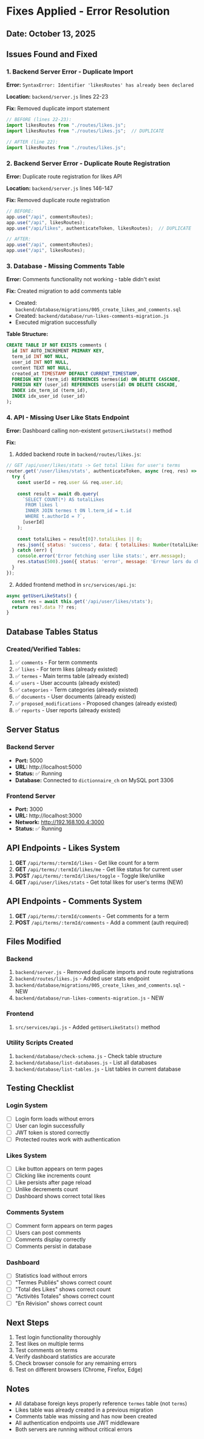 # Fixes Applied - Error Resolution

## Date: October 13, 2025

## Issues Found and Fixed

### 1. **Backend Server Error - Duplicate Import**
**Error:** `SyntaxError: Identifier 'likesRoutes' has already been declared`

**Location:** `backend/server.js` lines 22-23

**Fix:** Removed duplicate import statement
```javascript
// BEFORE (lines 22-23):
import likesRoutes from "./routes/likes.js";
import likesRoutes from "./routes/likes.js";  // DUPLICATE

// AFTER (line 22):
import likesRoutes from "./routes/likes.js";
```

### 2. **Backend Server Error - Duplicate Route Registration**
**Error:** Duplicate route registration for likes API

**Location:** `backend/server.js` lines 146-147

**Fix:** Removed duplicate route registration
```javascript
// BEFORE:
app.use("/api", commentsRoutes);
app.use("/api", likesRoutes);
app.use("/api/likes", authenticateToken, likesRoutes);  // DUPLICATE

// AFTER:
app.use("/api", commentsRoutes);
app.use("/api", likesRoutes);
```

### 3. **Database - Missing Comments Table**
**Error:** Comments functionality not working - table didn't exist

**Fix:** Created migration to add comments table
- Created: `backend/database/migrations/005_create_likes_and_comments.sql`
- Created: `backend/database/run-likes-comments-migration.js`
- Executed migration successfully

**Table Structure:**
```sql
CREATE TABLE IF NOT EXISTS comments (
  id INT AUTO_INCREMENT PRIMARY KEY,
  term_id INT NOT NULL,
  user_id INT NOT NULL,
  content TEXT NOT NULL,
  created_at TIMESTAMP DEFAULT CURRENT_TIMESTAMP,
  FOREIGN KEY (term_id) REFERENCES termes(id) ON DELETE CASCADE,
  FOREIGN KEY (user_id) REFERENCES users(id) ON DELETE CASCADE,
  INDEX idx_term_id (term_id),
  INDEX idx_user_id (user_id)
);
```

### 4. **API - Missing User Like Stats Endpoint**
**Error:** Dashboard calling non-existent `getUserLikeStats()` method

**Fix:** 
1. Added backend route in `backend/routes/likes.js`:
```javascript
// GET /api/user/likes/stats -> Get total likes for user's terms
router.get('/user/likes/stats', authenticateToken, async (req, res) => {
  try {
    const userId = req.user && req.user.id;
    
    const result = await db.query(
      `SELECT COUNT(*) AS totalLikes 
       FROM likes l 
       INNER JOIN termes t ON l.term_id = t.id 
       WHERE t.authorId = ?`,
      [userId]
    );
    
    const totalLikes = result[0]?.totalLikes || 0;
    res.json({ status: 'success', data: { totalLikes: Number(totalLikes) } });
  } catch (err) {
    console.error('Error fetching user like stats:', err.message);
    res.status(500).json({ status: 'error', message: 'Erreur lors du chargement des statistiques de likes', error: err.message });
  }
});
```

2. Added frontend method in `src/services/api.js`:
```javascript
async getUserLikeStats() {
  const res = await this.get('/api/user/likes/stats');
  return res?.data ?? res;
}
```

## Database Tables Status

### Created/Verified Tables:
1. ✅ `comments` - For term comments
2. ✅ `likes` - For term likes (already existed)
3. ✅ `termes` - Main terms table (already existed)
4. ✅ `users` - User accounts (already existed)
5. ✅ `categories` - Term categories (already existed)
6. ✅ `documents` - User documents (already existed)
7. ✅ `proposed_modifications` - Proposed changes (already existed)
8. ✅ `reports` - User reports (already existed)

## Server Status

### Backend Server
- **Port:** 5000
- **URL:** http://localhost:5000
- **Status:** ✅ Running
- **Database:** Connected to `dictionnaire_ch` on MySQL port 3306

### Frontend Server
- **Port:** 3000
- **URL:** http://localhost:3000
- **Network:** http://192.168.100.4:3000
- **Status:** ✅ Running

## API Endpoints - Likes System

1. **GET** `/api/terms/:termId/likes` - Get like count for a term
2. **GET** `/api/terms/:termId/likes/me` - Get like status for current user
3. **POST** `/api/terms/:termId/likes/toggle` - Toggle like/unlike
4. **GET** `/api/user/likes/stats` - Get total likes for user's terms (NEW)

## API Endpoints - Comments System

1. **GET** `/api/terms/:termId/comments` - Get comments for a term
2. **POST** `/api/terms/:termId/comments` - Add a comment (auth required)

## Files Modified

### Backend
1. `backend/server.js` - Removed duplicate imports and route registrations
2. `backend/routes/likes.js` - Added user stats endpoint
3. `backend/database/migrations/005_create_likes_and_comments.sql` - NEW
4. `backend/database/run-likes-comments-migration.js` - NEW

### Frontend
1. `src/services/api.js` - Added `getUserLikeStats()` method

### Utility Scripts Created
1. `backend/database/check-schema.js` - Check table structure
2. `backend/database/list-databases.js` - List all databases
3. `backend/database/list-tables.js` - List tables in current database

## Testing Checklist

### Login System
- [ ] Login form loads without errors
- [ ] User can login successfully
- [ ] JWT token is stored correctly
- [ ] Protected routes work with authentication

### Likes System
- [ ] Like button appears on term pages
- [ ] Clicking like increments count
- [ ] Like persists after page reload
- [ ] Unlike decrements count
- [ ] Dashboard shows correct total likes

### Comments System
- [ ] Comment form appears on term pages
- [ ] Users can post comments
- [ ] Comments display correctly
- [ ] Comments persist in database

### Dashboard
- [ ] Statistics load without errors
- [ ] "Termes Publiés" shows correct count
- [ ] "Total des Likes" shows correct count
- [ ] "Activités Totales" shows correct count
- [ ] "En Révision" shows correct count

## Next Steps

1. Test login functionality thoroughly
2. Test likes on multiple terms
3. Test comments on terms
4. Verify dashboard statistics are accurate
5. Check browser console for any remaining errors
6. Test on different browsers (Chrome, Firefox, Edge)

## Notes

- All database foreign keys properly reference `termes` table (not `terms`)
- Likes table was already created in a previous migration
- Comments table was missing and has now been created
- All authentication endpoints use JWT middleware
- Both servers are running without critical errors
